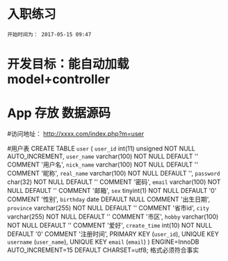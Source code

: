 # 入职练习
    开始时间为： 2017-05-15 09:47
# 开发目标：能自动加载 model+controller
# App 存放 数据源码

#访问地址： http://xxxx.com/index.php?m=user

#用户表
CREATE TABLE `user` (
  `user_id` int(11) unsigned NOT NULL AUTO_INCREMENT,
  `user_name` varchar(100) NOT NULL DEFAULT '' COMMENT '用户名',
  `nick_name` varchar(100) NOT NULL DEFAULT '' COMMENT '昵称',
  `real_name` varchar(100) NOT NULL DEFAULT '',
  `password` char(32) NOT NULL DEFAULT '' COMMENT '密码',
  `email` varchar(100) NOT NULL DEFAULT '' COMMENT '邮箱',
  `sex` tinyint(1) NOT NULL DEFAULT '0' COMMENT '性别',
  `birthday` date DEFAULT NULL COMMENT '出生日期',
  `province` varchar(255) NOT NULL DEFAULT '' COMMENT '省市id',
  `city` varchar(255) NOT NULL DEFAULT '' COMMENT '市区',
  `hobby` varchar(100) NOT NULL DEFAULT '' COMMENT '爱好',
  `create_time` int(10) NOT NULL DEFAULT '0' COMMENT '注册时间',
  PRIMARY KEY (`user_id`),
  UNIQUE KEY `username` (`user_name`),
  UNIQUE KEY `email` (`email`)
) ENGINE=InnoDB AUTO_INCREMENT=15 DEFAULT CHARSET=utf8;
格式必须符合事实
